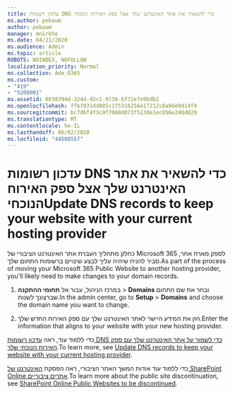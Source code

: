 ```yaml
---
title: עדכון רשומות DNS כדי להשאיר את אתר האינטרנט שלך אצל ספק האירוח הנוכחי
ms.author: pebaum
author: pebaum
manager: mnirkhe
ms.date: 04/21/2020
ms.audience: Admin
ms.topic: article
ROBOTS: NOINDEX, NOFOLLOW
localization_priority: Normal
ms.collection: Adm_O365
ms.custom:
- "419"
- "5200001"
ms.assetid: 0838394d-324d-45c1-9736-6f72e7e9bdb2
ms.openlocfilehash: ffbf031dd085c1f5316256e17212c8a9de9d14f4
ms.sourcegitcommit: bc7d6f4f3c9f7060d073f5130e1ec856e248d020
ms.translationtype: MT
ms.contentlocale: he-IL
ms.lasthandoff: 06/02/2020
ms.locfileid: "44508557"
---
```

# <a name="update-dns-records-to-keep-your-website-with-your-current-hosting-provider"></a><span data-ttu-id="7653f-102">עדכון רשומות DNS כדי להשאיר את אתר האינטרנט שלך אצל ספק האירוח הנוכחי</span><span class="sxs-lookup"><span data-stu-id="7653f-102">Update DNS records to keep your website with your current hosting provider</span></span>

<span data-ttu-id="7653f-103">כחלק מתהליך העברת אתר האינטרנט הציבורי של Microsoft 365 לספק מארח אחר, סביר להניח שיהיה עליך לבצע שינויים ברשומות התחום שלך.</span><span class="sxs-lookup"><span data-stu-id="7653f-103">As part of the process of moving your Microsoft 365 Public Website to another hosting provider, you'll likely need to make changes to your domain records.</span></span>
  
1. <span data-ttu-id="7653f-104">במרכז הניהול, עבור אל **תחומי ההתקנה** \> **Domains** ובחר את שם התחום שברצונך לשנות.</span><span class="sxs-lookup"><span data-stu-id="7653f-104">In the admin center, go to **Setup** \> **Domains** and choose the domain name you want to change.</span></span>

2. <span data-ttu-id="7653f-105">הזן את המידע היישר לאתר האינטרנט שלך עם ספק האירוח החדש שלך.</span><span class="sxs-lookup"><span data-stu-id="7653f-105">Enter the information that aligns to your website with your new hosting provider.</span></span>

<span data-ttu-id="7653f-106">כדי ללמוד עוד, ראה [עדכון רשומות DNS כדי לשמור על אתר האינטרנט שלך עם ספק האירוח הנוכחי שלך](https://docs.microsoft.com/microsoft-365/admin/dns/update-dns-records-to-retain-current-hosting-provide).</span><span class="sxs-lookup"><span data-stu-id="7653f-106">To learn more, see [Update DNS records to keep your website with your current hosting provider](https://docs.microsoft.com/microsoft-365/admin/dns/update-dns-records-to-retain-current-hosting-provide).</span></span>
  
<span data-ttu-id="7653f-107">כדי ללמוד עוד אודות המשך האתר הציבורי, ראה הפסקת [האינטרנט של SharePoint Online אתרים ציבוריים](https://support.office.com/article/sharepoint-online-public-websites-to-be-discontinued-e86bfd2f-5c7d-446f-a430-7cfcc0130916).</span><span class="sxs-lookup"><span data-stu-id="7653f-107">To learn more about the public site discontinuation, see [SharePoint Online Public Websites to be discontinued](https://support.office.com/article/sharepoint-online-public-websites-to-be-discontinued-e86bfd2f-5c7d-446f-a430-7cfcc0130916).</span></span>
